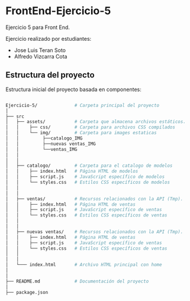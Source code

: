 # FrontEnd-Ejercicio-5
Ejercicio 5 para Front End. 

Ejercicio realizado por estudiantes:
  - Jose Luis Teran Soto
  - Alfredo Vizcarra Cota
  
 
  ## Estructura del proyecto

Estructura inicial del proyecto basada en componentes:

```bash

Ejercicio-5/              # Carpeta principal del proyecto
│
├── src
│   ├── assets/           # Carpeta que almacena archivos estáticos.
│   │    ├── css/         # Carpeta para archivos CSS compilados
│   │    └── img/  		  # Carpeta para images estaticas
│	│		  ├──catalogo_IMG 
│	│		  ├──nuevas ventas_IMG
│	│		  └──ventas_IMG
│   │
│   │
│   ├── catalogo/         # Carpeta para el catalogo de modelos
│   │    ├── index.html   # Página HTML de modelos
│   │    ├── script.js    # JavaScript específico de modelos
│   │    └── styles.css   # Estilos CSS específicos de modelos
│   │
│   │
│   ├── ventas/           # Recursos relacionados con la API (Tmp).
│   │    ├── index.html   # Página HTML de ventas
│   │    ├── script.js    # JavaScript específico de ventas
│   │    └── styles.css   # Estilos CSS específicos de ventas
│   │
│   │
│   ├── nuevas ventas/    # Recursos relacionados con la API (Tmp).
│   │    ├── index.html   # Página HTML de ventas
│   │    ├── script.js    # JavaScript específico de ventas
│   │    └── styles.css   # Estilos CSS específicos de ventas
│	│
│	│
│   └─── index.html       # Archivo HTML principal con home
│
│
├── README.md             # Documentación del proyecto
│
├── package.json

```
